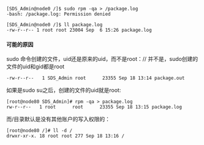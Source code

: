 ```
[SDS_Admin@node0 /]$ sudo rpm -qa > /package.log
-bash: /package.log: Permission denied

[SDS_Admin@node0 /]$ ll package.log
-rw-r--r-- 1 root root 23004 Sep  6 15:26 package.log
```

#### 可能的原因
sudo 命令创建的文件，uid还是原来的uid，而不是root：// 并不是，sudo创建的文件的uid和gid都是root
```
-rw-r--r--   1 SDS_Admin root      23355 Sep 18 13:14 package.out
```
如果是sudo su之后，创建的文件的uid就是root:
```
[root@node80 SDS_Admin]# rpm -qa > package.log
rw-r--r--   1 root      root      23355 Sep 18 13:15 package.log
```
而/目录默认是没有其他账户的写入权限的：
```
[root@node80 /]# ll -d /
drwxr-xr-x. 18 root root 277 Sep 18 13:16 /
```
